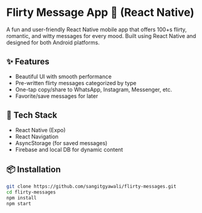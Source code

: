 # Flirty Message App 💌 (React Native)

A fun and user-friendly React Native mobile app that offers 100+s flirty, romantic, and witty messages for every mood. Built using React Native and designed for both Android platforms.

## ✨ Features
- Beautiful UI with smooth performance
- Pre-written flirty messages categorized by type
- One-tap copy/share to WhatsApp, Instagram, Messenger, etc.
- Favorite/save messages for later

## 🚀 Tech Stack
- React Native (Expo)
- React Navigation
- AsyncStorage (for saved messages)
- Firebase and local DB for dynamic content

## 📦 Installation

```bash
git clone https://github.com/sangitgyawali/flirty-messages.git
cd flirty-messages
npm install
npm start
